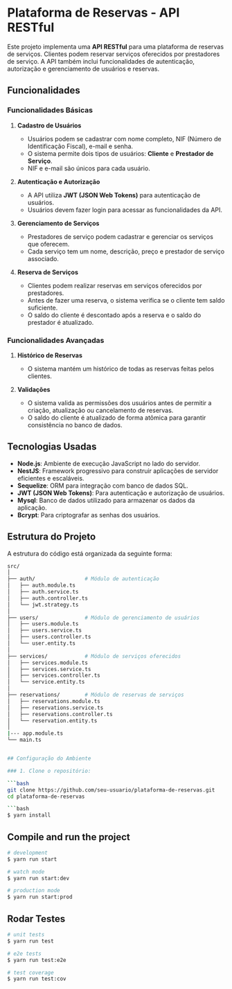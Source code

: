 # Plataforma de Reservas - API RESTful

Este projeto implementa uma **API RESTful** para uma plataforma de reservas de serviços. Clientes podem reservar serviços oferecidos por prestadores de serviço. A API também inclui funcionalidades de autenticação, autorização e gerenciamento de usuários e reservas.

## Funcionalidades

### Funcionalidades Básicas
1. **Cadastro de Usuários**
   - Usuários podem se cadastrar com nome completo, NIF (Número de Identificação Fiscal), e-mail e senha.
   - O sistema permite dois tipos de usuários: **Cliente** e **Prestador de Serviço**.
   - NIF e e-mail são únicos para cada usuário.

2. **Autenticação e Autorização**
   - A API utiliza **JWT (JSON Web Tokens)** para autenticação de usuários.
   - Usuários devem fazer login para acessar as funcionalidades da API.
   
3. **Gerenciamento de Serviços**
   - Prestadores de serviço podem cadastrar e gerenciar os serviços que oferecem.
   - Cada serviço tem um nome, descrição, preço e prestador de serviço associado.

4. **Reserva de Serviços**
   - Clientes podem realizar reservas em serviços oferecidos por prestadores.
   - Antes de fazer uma reserva, o sistema verifica se o cliente tem saldo suficiente.
   - O saldo do cliente é descontado após a reserva e o saldo do prestador é atualizado.

### Funcionalidades Avançadas
1. **Histórico de Reservas**
   - O sistema mantém um histórico de todas as reservas feitas pelos clientes.

2. **Validações**
   - O sistema valida as permissões dos usuários antes de permitir a criação, atualização ou cancelamento de reservas.
   - O saldo do cliente é atualizado de forma atômica para garantir consistência no banco de dados.

## Tecnologias Usadas

- **Node.js**: Ambiente de execução JavaScript no lado do servidor.
- **NestJS**: Framework progressivo para construir aplicações de servidor eficientes e escaláveis.
- **Sequelize**: ORM para integração com banco de dados SQL.
- **JWT (JSON Web Tokens)**: Para autenticação e autorização de usuários.
- **Mysql**: Banco de dados utilizado para armazenar os dados da aplicação.
- **Bcrypt**: Para criptografar as senhas dos usuários.

## Estrutura do Projeto

A estrutura do código está organizada da seguinte forma:

```bash
src/
│
├── auth/                # Módulo de autenticação
│   ├── auth.module.ts
│   ├── auth.service.ts
│   ├── auth.controller.ts
│   └── jwt.strategy.ts
│
├── users/               # Módulo de gerenciamento de usuários
│   ├── users.module.ts
│   ├── users.service.ts
│   ├── users.controller.ts
│   └── user.entity.ts
│
├── services/            # Módulo de serviços oferecidos
│   ├── services.module.ts
│   ├── services.service.ts
│   ├── services.controller.ts
│   └── service.entity.ts
│
├── reservations/        # Módulo de reservas de serviços
│   ├── reservations.module.ts
│   ├── reservations.service.ts
│   ├── reservations.controller.ts
│   └── reservation.entity.ts
│
|--- app.module.ts
└── main.ts              


## Configuração do Ambiente

### 1. Clone o repositório:

```bash
git clone https://github.com/seu-usuario/plataforma-de-reservas.git
cd plataforma-de-reservas

```bash
$ yarn install
```

## Compile and run the project

```bash
# development
$ yarn run start

# watch mode
$ yarn run start:dev

# production mode
$ yarn run start:prod
```

## Rodar Testes

```bash
# unit tests
$ yarn run test

# e2e tests
$ yarn run test:e2e

# test coverage
$ yarn run test:cov
```
